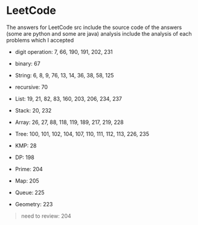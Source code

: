 # LeetCode
The answers for LeetCode
src include the source code of the answers (some are python and some are java)
analysis include the analysis of each problems which I accepted

 - digit operation: 7, 66, 190, 191, 202, 231
 - binary: 67
 - String: 6, 8, 9, 76, 13, 14, 36, 38, 58, 125
 - recursive: 70
 
 - List: 19, 21, 82, 83, 160, 203, 206, 234, 237
 - Stack: 20, 232
 - Array: 26, 27, 88, 118, 119, 189, 217, 219, 228
 - Tree: 100, 101, 102, 104, 107, 110, 111, 112, 113, 226, 235
 
 - KMP: 28
 - DP: 198
 - Prime: 204
 - Map: 205
 - Queue: 225
 
 - Geometry: 223
 
 
 > need to review: 204
